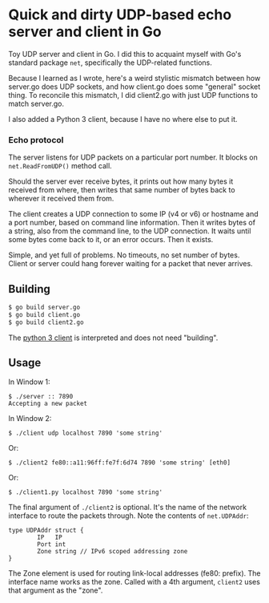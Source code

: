 # Quick and dirty UDP-based echo server and client in Go

Toy UDP server and client in Go. I did this to acquaint myself
with Go's standard package `net`, specifically the UDP-related
functions.

Because I learned as I wrote, here's a weird stylistic mismatch between how
server.go does UDP sockets, and how client.go does some "general" socket thing.
To reconcile this mismatch, I did client2.go with just UDP functions to match server.go.

I also added a Python 3 client, because I have no where else to put it.

### Echo protocol

The server listens for UDP packets on a particular port number.
It blocks on `net.ReadFromUDP()` method call.

Should the server ever receive bytes, it prints out how many bytes
it received from where, then writes that same number of bytes back
to wherever it received them from.

The client creates a UDP connection to some IP (v4 or v6) or hostname
and a port number, based on command line information. Then it writes
bytes of a string, also from the command line, to the UDP connection.
It waits until some bytes come back to it, or an error occurs. Then it
exists.

Simple, and yet full of problems. No timeouts, no set number of bytes.
Client or server could hang forever waiting for a packet that never arrives.

## Building

```sh
$ go build server.go
$ go build client.go
$ go build client2.go
```

The [python 3 client](client1.py) is interpreted and does not need "building".

## Usage

In Window 1:

    $ ./server :: 7890
    Accepting a new packet


In Window 2:

    $ ./client udp localhost 7890 'some string'

Or:

    $ ./client2 fe80::a11:96ff:fe7f:6d74 7890 'some string' [eth0]

Or:

    $ ./client1.py localhost 7890 'some string'

The final argument of `./client2` is optional. It's the name of the network interface to route the packets through.
Note the contents of `net.UDPAddr`:

    type UDPAddr struct {
            IP   IP
            Port int
            Zone string // IPv6 scoped addressing zone
    }

The Zone element is used for routing link-local addresses
(fe80: prefix). The interface name works as the zone.
Called with a 4th argument, `client2` uses that argument
as the "zone".
